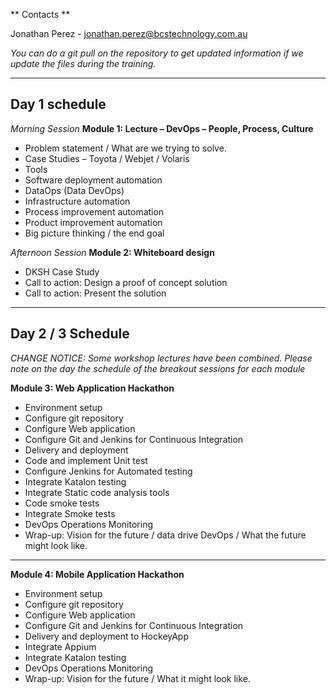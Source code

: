 ** Contacts **

Jonathan Perez - jonathan.perez@bcstechnology.com.au

*You can do a git pull on the repository to get updated information if we update the files during the training.*

---

## Day 1 schedule

*Morning Session*
**Module 1:  Lecture – DevOps – People, Process, Culture**
* Problem statement / What are we trying to solve. 
* Case Studies – Toyota / Webjet / Volaris 
* Tools 
* Software deployment automation 
* DataOps (Data DevOps) 
* Infrastructure automation 
* Process improvement automation 
* Product improvement automation 
* Big picture thinking / the end goal 
 
*Afternoon Session*
**Module 2:  Whiteboard design**
* DKSH Case Study 
* Call to action:  Design a proof of concept solution 
* Call to action:  Present the solution 

---

## Day 2 / 3 Schedule

*CHANGE NOTICE:  Some workshop lectures have been combined.  Please note on the day the schedule of the breakout sessions for each module*


**Module 3:  Web Application Hackathon**
* Environment setup 
* Configure git repository  
* Configure Web application  
* Configure Git and Jenkins for Continuous Integration 
* Delivery and deployment 
* Code and implement Unit test 
* Configure Jenkins for Automated testing 
* Integrate Katalon testing 
* Integrate Static code analysis tools 
* Code smoke tests 
* Integrate Smoke tests 
* DevOps Operations Monitoring 
* Wrap-up: Vision for the future / data drive DevOps / What the future might look like.

---

**Module 4: Mobile Application Hackathon**
* Environment setup 
* Configure git repository  
* Configure Web application  
* Configure Git and Jenkins for Continuous Integration 
* Delivery and deployment to HockeyApp 
* Integrate Appium 
* Integrate Katalon testing 
* DevOps Operations Monitoring 
* Wrap-up: Vision for the future / What it might look like. 

